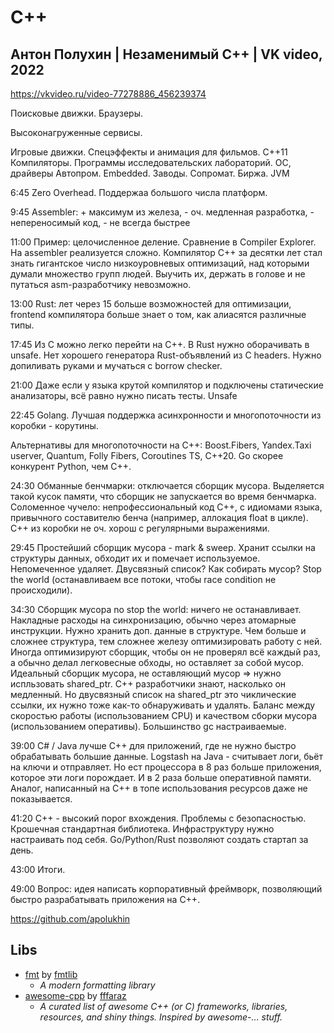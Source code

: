 # C++

## Антон Полухин | Незаменимый С++ | VK video, 2022

https://vkvideo.ru/video-77278886_456239374

Поисковые движки. Браузеры.

Высоконагруженные сервисы.

Игровые движки.
Спецэффекты и анимация для фильмов. C++11
Компиляторы.
Программы исследовательских лабораторий.
ОС, драйверы
Автопром.
Embedded.
Заводы.
Сопромат.
Биржа.
JVM

6:45 Zero Overhead. Поддержаа большого числа платформ.

9:45 Assembler: + максимум из железа, - оч. медленная разработка, - непереносимый код, - не всегда быстрее

11:00 Пример: целочисленное деление. Сравнение в Compiler Explorer. На assembler реализуется сложно. Компилятор C++ за десятки лет стал знать гигантское число низкоуровневых оптимизаций, над которыми думали множество групп людей. Выучить их, держать в голове и не путаться asm-разработчику невозможно.

13:00 Rust: лет через 15 больше возможностей для оптимизации, frontend компилятора больше знает о том, как алиасятся различные типы.

17:45 Из C можно легко перейти на C++. В Rust нужно оборачивать в unsafe. Нет хорошего генератора Rust-объявлений из C headers. Нужно допиливать руками и мучаться с borrow checker.

21:00 Даже если у языка крутой компилятор и подключены статические анализаторы, всё равно нужно писать тесты. Unsafe

22:45 Golang. Лучшая поддержка асинхронности и многопоточности из коробки - корутины.

Альтернативы для многопоточности на C++: Boost.Fibers, Yandex.Taxi userver, Quantum, Folly Fibers, Coroutines TS, C++20. Go скорее конкурент Python, чем C++.

24:30 Обманные бенчмарки: отключается сборщик мусора. Выделяется такой кусок памяти, что сборщик не запускается во время бенчмарка. Соломенное чучело: непрофессиональный код C++, с идиомами языка, привычного составителю бенча (например, аллокация float в цикле). C++ из коробки не оч. хорош с регулярными выражениями.

29:45 Простейший сборщик мусора - mark & sweep. Хранит ссылки на структуры данных, обходит их и помечает используемое. Непомеченное удаляет. Двусвязный список? Как собирать мусор? Stop the world (останавливаем все потоки, чтобы race condition не происходили).

34:30 Сборщик мусора no stop the world: ничего не останавливает. Накладные расходы на синхронизацию, обычно через атомарные инструкции. Нужно хранить доп. данные в структуре. Чем больше и сложнее структура, тем сложнее железу оптимизировать работу с ней. Иногда оптимизируют сборщик, чтобы он не проверял всё каждый раз, а обычно делал легковесные обходы, но оставляет за собой мусор. Идеальный сборщик мусора, не оставляющий мусор => нужно испльзовать shared_ptr. C++ разработчики знают, насколько он медленный. Но двусвязный список на shared_ptr это чиклические ссылки, их нужно тоже как-то обнаруживать и удалять. Баланс между скоростью работы (использованием CPU) и качеством сборки мусора (использованием оперативы). Большинство gc настраиваемые.

39:00 C# / Java лучше C++ для приложений, где не нужно быстро обрабатывать большие данные. Logstash на Java - считывает логи, бьёт на ключи и отправляет. Но ест процессора в 8 раз больше приложения, которое эти логи порождает. И в 2 раза больше оперативной памяти. Аналог, написанный на C++ в топе использования ресурсов даже не показывается.

41:20 C++ - высокий порог вхождения. Проблемы с безопасностью. Крошечная стандартная библиотека. Инфраструктуру нужно настраивать под себя. Go/Python/Rust позволяют создать стартап за день.

43:00 Итоги.

49:00 Вопрос: идея написать корпоративный фреймворк, позволяющий быстро разрабатывать приложения на C++.

https://github.com/apolukhin

## Libs

- [fmt](https://github.com/fmtlib/fmt) by [fmtlib](https://github.com/fmtlib)
	- _A modern formatting library_
- [awesome-cpp](https://github.com/fffaraz/awesome-cpp) by [fffaraz](https://github.com/fffaraz)
	- _A curated list of awesome C++ (or C) frameworks, libraries, resources, and shiny things. Inspired by awesome-... stuff._